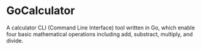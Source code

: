 # GoCalculator
A calculator CLI (Command Line Interface) tool written in Go, which enable four basic mathematical operations including add, substract, multiply, and divide.
